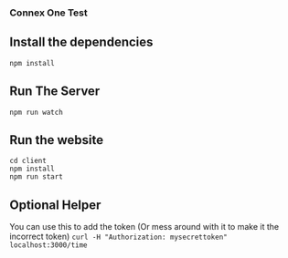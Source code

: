 ### Connex One Test

## Install the dependencies
```npm install```


## Run The Server
```npm run watch```


## Run the website
```
cd client
npm install
npm run start
```


## Optional Helper
You can use this to add the token (Or mess around with it to make it the incorrect token)
```curl -H "Authorization: mysecrettoken" localhost:3000/time```